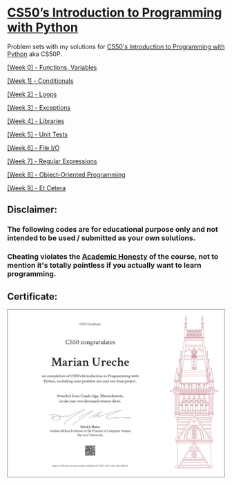 # [CS50’s Introduction to Programming with Python](https://cs50.harvard.edu/python/2022/)

Problem sets with my solutions for [CS50's Introduction to Programming with Python](https://cs50.harvard.edu/python/2022/) aka CS50P.

[[Week 0] - Functions, Variables](https://cs50.harvard.edu/python/2022/weeks/0/)

[[Week 1] - Conditionals](https://cs50.harvard.edu/python/2022/weeks/1/)

[[Week 2] - Loops](https://cs50.harvard.edu/python/2022/weeks/2/)

[[Week 3] - Exceptions](https://cs50.harvard.edu/python/2022/weeks/3/)

[[Week 4] - Libraries](https://cs50.harvard.edu/python/2022/weeks/4/)

[[Week 5] - Unit Tests](https://cs50.harvard.edu/python/2022/weeks/5/)

[[Week 6] - File I/O](https://cs50.harvard.edu/python/2022/weeks/6/)

[[Week 7] - Regular Expressions](https://cs50.harvard.edu/python/2022/weeks/7/)

[[Week 8] - Object-Oriented Programming](https://cs50.harvard.edu/python/2022/weeks/8/)

[[Week 9] - Et Cetera](https://cs50.harvard.edu/python/2022/weeks/9/)

## Disclaimer:

### The following codes are for educational purpose only and not intended to be used / submitted as your own solutions.
### **Cheating violates the [Academic Honesty](https://cs50.harvard.edu/python/2022/honesty/) of the course, not to mention it's totally pointless if you actually want to learn programming.**




## Certificate:

![CS50P Certificate](./CS50P.png)
